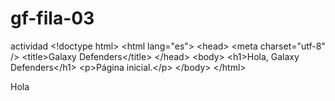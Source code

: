 # gf-fila-03
actividad
&lt;!doctype html&gt;
&lt;html lang=&quot;es&quot;&gt;
&lt;head&gt;
&lt;meta charset=&quot;utf-8&quot; /&gt;
&lt;title&gt;Galaxy Defenders&lt;/title&gt;
&lt;/head&gt;
&lt;body&gt;
&lt;h1&gt;Hola, Galaxy Defenders&lt;/h1&gt;
&lt;p&gt;Página inicial.&lt;/p&gt;
&lt;/body&gt;
&lt;/html&gt;
<p>Hola</p>
